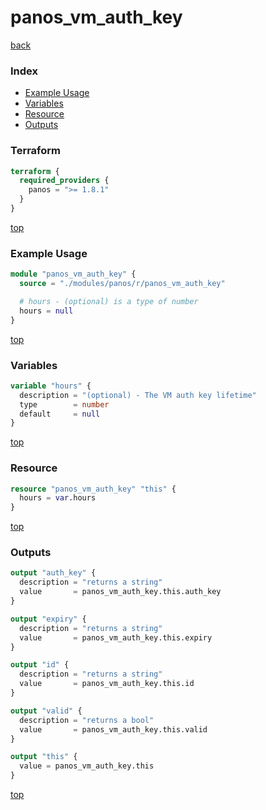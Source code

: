 # panos_vm_auth_key

[back](../panos.md)

### Index

- [Example Usage](#example-usage)
- [Variables](#variables)
- [Resource](#resource)
- [Outputs](#outputs)

### Terraform

```terraform
terraform {
  required_providers {
    panos = ">= 1.8.1"
  }
}
```

[top](#index)

### Example Usage

```terraform
module "panos_vm_auth_key" {
  source = "./modules/panos/r/panos_vm_auth_key"

  # hours - (optional) is a type of number
  hours = null
}
```

[top](#index)

### Variables

```terraform
variable "hours" {
  description = "(optional) - The VM auth key lifetime"
  type        = number
  default     = null
}
```

[top](#index)

### Resource

```terraform
resource "panos_vm_auth_key" "this" {
  hours = var.hours
}
```

[top](#index)

### Outputs

```terraform
output "auth_key" {
  description = "returns a string"
  value       = panos_vm_auth_key.this.auth_key
}

output "expiry" {
  description = "returns a string"
  value       = panos_vm_auth_key.this.expiry
}

output "id" {
  description = "returns a string"
  value       = panos_vm_auth_key.this.id
}

output "valid" {
  description = "returns a bool"
  value       = panos_vm_auth_key.this.valid
}

output "this" {
  value = panos_vm_auth_key.this
}
```

[top](#index)